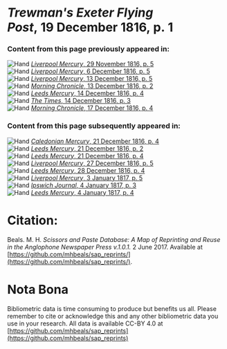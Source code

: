 # *Trewman's Exeter Flying Post*, 19 December 1816, p. 1  
  
### Content from this page previously appeared in:  
![Hand](http://scissorsandpaste.net/wp-content/uploads/2017/06/smallhandpointer.png) [*Liverpool Mercury*, 29 November 1816, p. 5](https://mhbeals.github.io/sap_html/Liverpool-Mercury/Liverpool-Mercury-29-November-1816-p-5)  
![Hand](http://scissorsandpaste.net/wp-content/uploads/2017/06/smallhandpointer.png) [*Liverpool Mercury*, 6 December 1816, p. 5](https://mhbeals.github.io/sap_html/Liverpool-Mercury/Liverpool-Mercury-6-December-1816-p-5)  
![Hand](http://scissorsandpaste.net/wp-content/uploads/2017/06/smallhandpointer.png) [*Liverpool Mercury*, 13 December 1816, p. 5](https://mhbeals.github.io/sap_html/Liverpool-Mercury/Liverpool-Mercury-13-December-1816-p-5)  
![Hand](http://scissorsandpaste.net/wp-content/uploads/2017/06/smallhandpointer.png) [*Morning Chronicle*, 13 December 1816, p. 2](https://mhbeals.github.io/sap_html/Morning-Chronicle/Morning-Chronicle-13-December-1816-p-2)  
![Hand](http://scissorsandpaste.net/wp-content/uploads/2017/06/smallhandpointer.png) [*Leeds Mercury*, 14 December 1816, p. 4](https://mhbeals.github.io/sap_html/Leeds-Mercury/Leeds-Mercury-14-December-1816-p-4)  
![Hand](http://scissorsandpaste.net/wp-content/uploads/2017/06/smallhandpointer.png) [*The Times*, 14 December 1816, p. 3](https://mhbeals.github.io/sap_html/The-Times/The-Times-14-December-1816-p-3)  
![Hand](http://scissorsandpaste.net/wp-content/uploads/2017/06/smallhandpointer.png) [*Morning Chronicle*, 17 December 1816, p. 4](https://mhbeals.github.io/sap_html/Morning-Chronicle/Morning-Chronicle-17-December-1816-p-4)  
  
### Content from this page subsequently appeared in:  
![Hand](http://scissorsandpaste.net/wp-content/uploads/2017/06/smallhandpointer.png) [*Caledonian Mercury*, 21 December 1816, p. 4](https://mhbeals.github.io/sap_html/Caledonian-Mercury/Caledonian-Mercury-21-December-1816-p-4)  
![Hand](http://scissorsandpaste.net/wp-content/uploads/2017/06/smallhandpointer.png) [*Leeds Mercury*, 21 December 1816, p. 2](https://mhbeals.github.io/sap_html/Leeds-Mercury/Leeds-Mercury-21-December-1816-p-2)  
![Hand](http://scissorsandpaste.net/wp-content/uploads/2017/06/smallhandpointer.png) [*Leeds Mercury*, 21 December 1816, p. 4](https://mhbeals.github.io/sap_html/Leeds-Mercury/Leeds-Mercury-21-December-1816-p-4)  
![Hand](http://scissorsandpaste.net/wp-content/uploads/2017/06/smallhandpointer.png) [*Liverpool Mercury*, 27 December 1816, p. 5](https://mhbeals.github.io/sap_html/Liverpool-Mercury/Liverpool-Mercury-27-December-1816-p-5)  
![Hand](http://scissorsandpaste.net/wp-content/uploads/2017/06/smallhandpointer.png) [*Leeds Mercury*, 28 December 1816, p. 4](https://mhbeals.github.io/sap_html/Leeds-Mercury/Leeds-Mercury-28-December-1816-p-4)  
![Hand](http://scissorsandpaste.net/wp-content/uploads/2017/06/smallhandpointer.png) [*Liverpool Mercury*, 3 January 1817, p. 5](https://mhbeals.github.io/sap_html/Liverpool-Mercury/Liverpool-Mercury-3-January-1817-p-5)  
![Hand](http://scissorsandpaste.net/wp-content/uploads/2017/06/smallhandpointer.png) [*Ipswich Journal*, 4 January 1817, p. 3](https://mhbeals.github.io/sap_html/Ipswich-Journal/Ipswich-Journal-4-January-1817-p-3)  
![Hand](http://scissorsandpaste.net/wp-content/uploads/2017/06/smallhandpointer.png) [*Leeds Mercury*, 4 January 1817, p. 4](https://mhbeals.github.io/sap_html/Leeds-Mercury/Leeds-Mercury-4-January-1817-p-4)  


# Citation: 

Beals. M. H. *Scissors and Paste Database: A Map of Reprinting and Reuse in the Anglophone Newspaper Press v.1.0.1.* 2 June 2017. Available at [https://github.com/mhbeals/sap_reprints/](https://github.com/mhbeals/sap_reprints/). 

# Nota Bona

Bibliometric data is time consuming to produce but benefits us all. Please remember to cite or acknowledge this and any other bibliometric data you use in your research. All data is available CC-BY 4.0 at [https://github.com/mhbeals/sap_reprints](https://github.com/mhbeals/sap_reprints)
